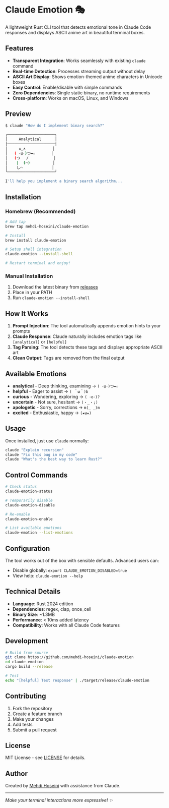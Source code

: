 # Claude Emotion 🎭

A lightweight Rust CLI tool that detects emotional tone in Claude Code responses and displays ASCII anime art in beautiful terminal boxes.

## Features

- **Transparent Integration**: Works seamlessly with existing `claude` command
- **Real-time Detection**: Processes streaming output without delay  
- **ASCII Art Display**: Shows emotion-themed anime characters in Unicode boxes
- **Easy Control**: Enable/disable with simple commands
- **Zero Dependencies**: Single static binary, no runtime requirements
- **Cross-platform**: Works on macOS, Linux, and Windows

## Preview

```bash
$ claude "How do I implement binary search?"

╭─────────────────────╮
│     Analytical      │
├─────────────────────┤
│     ∧_∧            │
│   ( ･ω･)つ━☆       │
│   (つ　 /           │
│    |  (⌒)          │
│    し⌒             │
╰─────────────────────╯

I'll help you implement a binary search algorithm...
```

## Installation

### Homebrew (Recommended)

```bash
# Add tap
brew tap mehdi-hoseini/claude-emotion

# Install
brew install claude-emotion

# Setup shell integration
claude-emotion --install-shell

# Restart terminal and enjoy!
```

### Manual Installation

1. Download the latest binary from [releases](https://github.com/mehdi-hoseini/claude-emotion/releases)
2. Place in your PATH
3. Run `claude-emotion --install-shell`

## How It Works

1. **Prompt Injection**: The tool automatically appends emotion hints to your prompts
2. **Claude Response**: Claude naturally includes emotion tags like `[analytical]` or `[helpful]`
3. **Tag Parsing**: The tool detects these tags and displays appropriate ASCII art
4. **Clean Output**: Tags are removed from the final output

## Available Emotions

- **analytical** - Deep thinking, examining → `( ･ω･)つ━☆`
- **helpful** - Eager to assist → `( ＾ω＾)b`
- **curious** - Wondering, exploring → `( ･o･)?`
- **uncertain** - Not sure, hesitant → `(・_・;)`
- **apologetic** - Sorry, corrections → `m(_ _)m`
- **excited** - Enthusiastic, happy → `(★ω★)`

## Usage

Once installed, just use `claude` normally:

```bash
claude "Explain recursion"
claude "Fix this bug in my code"
claude "What's the best way to learn Rust?"
```

## Control Commands

```bash
# Check status
claude-emotion-status

# Temporarily disable
claude-emotion-disable

# Re-enable
claude-emotion-enable

# List available emotions
claude-emotion --list-emotions
```

## Configuration

The tool works out of the box with sensible defaults. Advanced users can:

- Disable globally: `export CLAUDE_EMOTION_DISABLED=true`
- View help: `claude-emotion --help`

## Technical Details

- **Language**: Rust 2024 edition
- **Dependencies**: regex, clap, once_cell
- **Binary Size**: ~1.3MB
- **Performance**: < 10ms added latency
- **Compatibility**: Works with all Claude Code features

## Development

```bash
# Build from source
git clone https://github.com/mehdi-hoseini/claude-emotion
cd claude-emotion
cargo build --release

# Test
echo "[helpful] Test response" | ./target/release/claude-emotion
```

## Contributing

1. Fork the repository
2. Create a feature branch
3. Make your changes
4. Add tests
5. Submit a pull request

## License

MIT License - see [LICENSE](LICENSE) for details.

## Author

Created by [Mehdi Hoseini](https://github.com/mehdi-hoseini) with assistance from Claude.

---

*Make your terminal interactions more expressive! ✨*